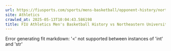 ```yaml
---
url: https://fiusports.com/sports/mens-basketball/opponent-history/northeastern-university/91
site: Athletics
crawled_at: 2025-05-13T10:04:43.586198
title: FIU Athletics Men's Basketball History vs Northeastern University
---
```


Error generating fit markdown: '<' not supported between instances of 'int' and 'str'
